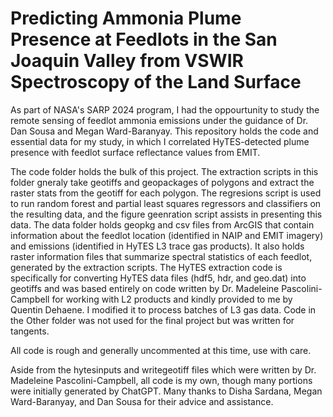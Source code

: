 # Predicting Ammonia Plume Presence at Feedlots in the San Joaquin Valley from VSWIR Spectroscopy of the Land Surface
As part of NASA's SARP 2024 program, I had the oppourtunity to study the remote sensing of feedlot ammonia emissions under the guidance of Dr. Dan Sousa and Megan Ward-Baranyay. This repository holds the code and essential data for my study, in which I correlated HyTES-detected plume presence with feedlot surface reflectance values from EMIT. 

The code folder holds the bulk of this project. The extraction scripts in this folder gneraly take geotiffs and geopackages of polygons and extract the raster stats from the geotiff for each polygon. The regresions script is used to run random forest and partial least squares regressors and classifiers on the resulting data, and the figure geenration script assists in presenting this data. The data folder holds geopkg and csv files from ArcGIS that contain information about the feedlot location (identified in NAIP and EMIT imagery) and emissions (identified in HyTES L3 trace gas products). It also holds raster information files that summarize spectral statistics of each feedlot, generated by the extraction scripts. The HyTES extraction code is specifically for converting HyTES data files (hdf5, hdr, and geo.dat) into geotiffs and was based entirely on code written by Dr. Madeleine Pascolini-Campbell for working with L2 products and kindly provided to me by Quentin Dehaene. I modified it to process batches of L3 gas data. Code in the Other folder was not used for the final project but was written for tangents. 

All code is rough and generally uncommented at this time, use with care. 

Aside from the hytesinputs and writegeotiff files which were written by Dr. Madeleine Pascolini-Campbell, all code is my own, though many portions were initially generated by ChatGPT. Many thanks to Disha Sardana, Megan Ward-Baranyay, and Dan Sousa for their advice and assistance. 
